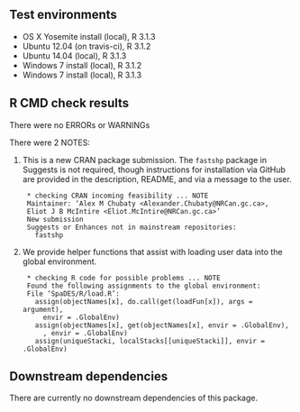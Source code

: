 ## Test environments
* OS X Yosemite install (local), R 3.1.3
* Ubuntu 12.04 (on travis-ci), R 3.1.2
* Ubuntu 14.04 (local), R 3.1.3
* Windows 7 install (local), R 3.1.2
* Windows 7 install (local), R 3.1.3

## R CMD check results
There were no ERRORs or WARNINGs

There were 2 NOTES:

1. This is a new CRAN package submission. The `fastshp` package in Suggests is not required, though instructions for installation via GitHub are provided in the description, README, and via a message to the user.

        * checking CRAN incoming feasibility ... NOTE
        Maintainer: ‘Alex M Chubaty <Alexander.Chubaty@NRCan.gc.ca>,
        Eliot J B McIntire <Eliot.McIntire@NRCan.gc.ca>’
        New submission
        Suggests or Enhances not in mainstream repositories:
          fastshp

2. We provide helper functions that assist with loading user data into the global environment.

        * checking R code for possible problems ... NOTE
        Found the following assignments to the global environment:
        File ‘SpaDES/R/load.R’:
          assign(objectNames[x], do.call(get(loadFun[x]), args = argument),
            envir = .GlobalEnv)
          assign(objectNames[x], get(objectNames[x], envir = .GlobalEnv),
            , envir = .GlobalEnv)
          assign(uniqueStacki, localStacks[[uniqueStacki]], envir = .GlobalEnv)

## Downstream dependencies
There are currently no downstream dependencies of this package.

